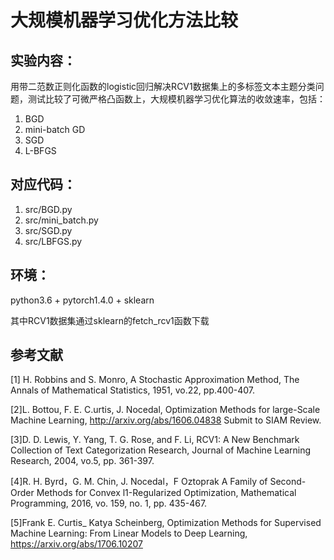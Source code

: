 # 大规模机器学习优化方法比较
## 实验内容：
用带二范数正则化函数的logistic回归解决RCV1数据集上的多标签文本主题分类问题，测试比较了可微严格凸函数上，大规模机器学习优化算法的收敛速率，包括：
1. BGD
2. mini-batch GD
3. SGD
4. L-BFGS

## 对应代码：
1. src/BGD.py
2. src/mini_batch.py
3. src/SGD.py
4. src/LBFGS.py

## 环境：
python3.6 + pytorch1.4.0 + sklearn

其中RCV1数据集通过sklearn的fetch_rcv1函数下载

## 参考文献
[1] H. Robbins and S. Monro, A Stochastic Approximation Method, The Annals of Mathematical
Statistics, 1951, vo.22, pp.400-407. 

[2]L. Bottou, F. E. C.urtis, J. Nocedal, Optimization Methods for large-Scale Machine Learning,
http://arxiv.org/abs/1606.04838 Submit to SIAM Review.

[3]D. D. Lewis, Y. Yang, T. G. Rose, and F. Li, RCV1: A New Benchmark Collection of Text
Categorization Research, Journal of Machine Learning Research, 2004, vo.5, pp. 361-397.

[4]R. H. Byrd，G. M. Chin, J. Nocedal，F Oztoprak A Family of Second-Order Methods for Convex
l1-Regularized Optimization, Mathematical Programming, 2016, vo. 159, no. 1, pp. 435-467. 

[5]Frank E. Curtis_ Katya Scheinberg, Optimization Methods for Supervised Machine Learning:
From Linear Models to Deep Learning, https://arxiv.org/abs/1706.10207

